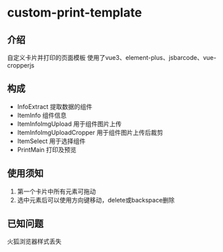 # custom-print-template

## 介绍
自定义卡片并打印的页面模板
使用了vue3、element-plus、jsbarcode、vue-cropperjs

## 构成
- InfoExtract 提取数据的组件
- ItemInfo 组件信息
- ItemInfoImgUpload 用于组件图片上传
- ItemInfoImgUploadCropper 用于组件图片上传后裁剪
- ItemSelect 用于选择组件
- PrintMain 打印及预览

## 使用须知
1. 第一个卡片中所有元素可拖动
2. 选中元素后可以使用方向键移动，delete或backspace删除

## 已知问题
火狐浏览器样式丢失
